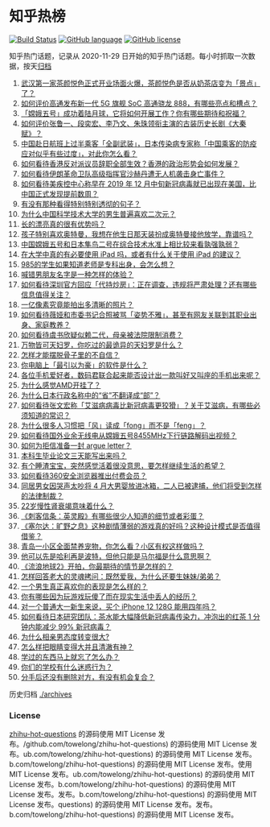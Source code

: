 # 知乎热榜
[![Build Status](https://github.com/ToWeLong/zhihu-hot-questions/workflows/CI/badge.svg)](https://github.com/ToWeLong/zhihu-hot-questions/actions)
[![GitHub language](https://img.shields.io/badge/language-golang-orange.svg)](https://golang.org/)
[![GitHub license](https://img.shields.io/github/license/ToWeLong/zhihu-hot-questions)](https://github.com/ToWeLong/zhihu-hot-questions/blob/main/LICENSE)

知乎热门话题，记录从 2020-11-29 日开始的知乎热门话题。每小时抓取一次数据，按天[归档](./archives)

<!-- BEGIN -->

1. [武汉第一家茶颜悦色正式开业场面火爆，茶颜悦色是否从奶茶店变为「景点」了？](https://www.zhihu.com/question/432808640) 
1. [如何评价高通发布新一代 5G 旗舰 SoC 高通骁龙 888，有哪些亮点和槽点？](https://www.zhihu.com/question/432911687) 
1. [「嫦娥五号」成功着陆月球，它将如何开展工作？你有哪些期待和祝福？](https://www.zhihu.com/question/432898394) 
1. [如何评价张鲁一、段奕宏、李乃文、朱珠领衔主演的古装历史长剧《大秦赋》？](https://www.zhihu.com/question/432661160) 
1. [中国赴日航班上过半乘客「全副武装」，日本传染病专家称「中国乘客的防疫应对似乎有些过度」，对此你怎么看？](https://www.zhihu.com/question/432841136) 
1. [如何看待香港反对派议员辞职全部生效？香港的政治形势会如何发展？](https://www.zhihu.com/question/432850756) 
1. [如何看待伊朗革命卫队高级指挥官沙赫丹遭无人机袭击身亡事件？](https://www.zhihu.com/question/432775510) 
1. [如何看待美疾控中心称早在 2019 年 12 月中旬新冠病毒就已出现在美国，比中国正式发现提前数周？](https://www.zhihu.com/question/432821750) 
1. [有没有那种看得特别特别透彻的句子？](https://www.zhihu.com/question/426591942) 
1. [为什么中国科学技术大学的男生普遍喜欢二次元？](https://www.zhihu.com/question/323780934) 
1. [长的漂亮真的很有优势吗？](https://www.zhihu.com/question/301105442) 
1. [孩子特别喜欢奥特曼，我想在他生日那天装扮成奥特曼接他放学，靠谱吗？](https://www.zhihu.com/question/431566638) 
1. [中国嫦娥五号和日本隼鸟二号在综合技术水准上相比较来看孰强孰弱？](https://www.zhihu.com/question/427321294) 
1. [在大学中真的有必要使用 iPad 吗，或者有什么关于使用 iPad 的建议？](https://www.zhihu.com/question/373915793) 
1. [985的学生如果知道老师是专科出身，会怎么想？](https://www.zhihu.com/question/422724836) 
1. [喊错男朋友名字是一种怎样的体验？](https://www.zhihu.com/question/360903835) 
1. [如何看待深圳官方回应「代持炒房」：正在调查，违规将严肃处理？还有哪些信息值得关注？](https://www.zhihu.com/question/432730072) 
1. [一亿像素究竟能拍出多清晰的照片？](https://www.zhihu.com/question/432727891) 
1. [如何看待薇娅和市委书记合照被骂「姿势不雅」，甚至有网友关联到其职业出身、家庭教养？](https://www.zhihu.com/question/432826037) 
1. [如何看待虞书欣疑似赖二代，母亲被法院限制消费？](https://www.zhihu.com/question/432863444) 
1. [万物皆可天妇罗，你吃过的最诡异的天妇罗是什么？](https://www.zhihu.com/question/430736917) 
1. [怎样才能摆脱骨子里的不自信？](https://www.zhihu.com/question/327333707) 
1. [你电脑上「最引以为豪」的软件是什么？](https://www.zhihu.com/question/21065451) 
1. [各位手机爱好者，数码君联合起来能否设计出一款叫好又叫座的手机出来呢？](https://www.zhihu.com/question/431349954) 
1. [为什么感觉AMD开挂了？](https://www.zhihu.com/question/427829019) 
1. [为什么日本行政名称中的“省”不翻译成“部”？](https://www.zhihu.com/question/59036130) 
1. [如何看待张文宏称「艾滋病病毒比新冠病毒更狡猾」？关于艾滋病，有哪些必须知道的常识？](https://www.zhihu.com/question/432790701) 
1. [为什么很多人习惯把「风」读成「fong」而不是「feng」？](https://www.zhihu.com/question/20493313) 
1. [如何看待国外业余无线电从嫦娥五号8455MHz下行链路解码出视频？](https://www.zhihu.com/question/432024687) 
1. [如何为拒信准备一封 argue letter？](https://www.zhihu.com/question/48472345) 
1. [本科生毕业论文三天能写出来吗？](https://www.zhihu.com/question/318584992) 
1. [有个睡渣宝宝，突然感觉活着很没意思，要怎样继续生活的希望？](https://www.zhihu.com/question/429845889) 
1. [如何看待360安全浏览器推出付费会员？](https://www.zhihu.com/question/432401549) 
1. [同居男女因哭声太吵将 4 月大男婴放进冰箱，二人已被逮捕，他们将受到怎样的法律制裁？](https://www.zhihu.com/question/432805793) 
1. [22岁慢性肾衰竭意味着什么？](https://www.zhihu.com/question/27569661) 
1. [《刺客信条：英灵殿》有哪些很少人知道的细节或者彩蛋？](https://www.zhihu.com/question/430920339) 
1. [《塞尔达：旷野之息》这种剧情薄弱的游戏真的好吗？这种设计模式是否值得借鉴？](https://www.zhihu.com/question/327476982) 
1. [青岛一小区全面禁养宠物，你怎么看？小区有权这样做吗？](https://www.zhihu.com/question/432799474) 
1. [他可以先是哈利再是波特，但他只能是马尔福是什么意思啊？](https://www.zhihu.com/question/427912805) 
1. [《流浪地球2》开拍，你最期待的情节是怎样的？](https://www.zhihu.com/question/432194048) 
1. [怎样回答老大的灵魂拷问：既然爱我，为什么还要生妹妹/弟弟？](https://www.zhihu.com/question/432231473) 
1. [一个男生真正喜欢你的表现是怎么样的？](https://www.zhihu.com/question/344932865) 
1. [你有哪些因为玩游戏玩傻了而在现实生活中丢人的经历？](https://www.zhihu.com/question/61559267) 
1. [对一个普通大一新生来说，买个 iPhone 12  128G 能用四年吗？](https://www.zhihu.com/question/431908144) 
1. [如何看待日本研究团队：茶水能大幅降低新冠病毒传染力，冲泡出的红茶 1 分钟内能减少 99% 新冠病毒？](https://www.zhihu.com/question/432778952) 
1. [为什么相亲男态度转变很大?](https://www.zhihu.com/question/429103448) 
1. [怎么样把眼睛变得大并且清澈有神？](https://www.zhihu.com/question/272102187) 
1. [学过的东西马上就忘了怎么办？](https://www.zhihu.com/question/27252044) 
1. [你们的学校有什么迷惑行为？](https://www.zhihu.com/question/390258405) 
1. [分手后还没有删除对方，有没有机会复合？](https://www.zhihu.com/question/424074409) 

<!-- END -->


历史归档 [./archives](./archives)

### License

[zhihu-hot-questions](https://github.com/towelong/zhihu-hot-questions) 的源码使用 MIT License 发布。/github.com/towelong/zhihu-hot-questions) 的源码使用 MIT License 发布。ub.com/towelong/zhihu-hot-questions) 的源码使用 MIT License 发布。b.com/towelong/zhihu-hot-questions) 的源码使用 MIT License 发布。使用 MIT License 发布。ub.com/towelong/zhihu-hot-questions) 的源码使用 MIT License 发布。b.com/towelong/zhihu-hot-questions) 的源码使用 MIT License 发布。发布。b.com/towelong/zhihu-hot-questions) 的源码使用 MIT License 发布。questions) 的源码使用 MIT License 发布。发布。b.com/towelong/zhihu-hot-questions) 的源码使用 MIT License 发布。